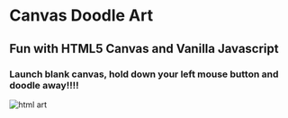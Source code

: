 # Canvas Doodle Art
## Fun with HTML5 Canvas and Vanilla Javascript
### Launch blank canvas, hold down your left mouse button and doodle away!!!!

![html art](https://user-images.githubusercontent.com/30742763/40213173-1737a6f4-5a22-11e8-9224-8d9b149ca6c3.jpg)
